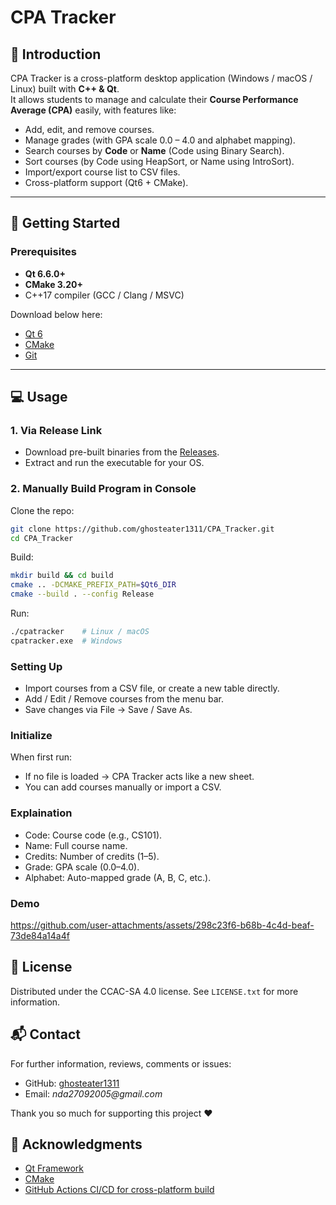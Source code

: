 # CPA Tracker

## 📌 Introduction
CPA Tracker is a cross-platform desktop application (Windows / macOS / Linux) built with **C++ & Qt**.  
It allows students to manage and calculate their **Course Performance Average (CPA)** easily, with features like:
- Add, edit, and remove courses.
- Manage grades (with GPA scale 0.0 – 4.0 and alphabet mapping).
- Search courses by **Code** or **Name** (Code using Binary Search).
- Sort courses (by Code using HeapSort, or Name using IntroSort).
- Import/export course list to CSV files.
- Cross-platform support (Qt6 + CMake).

---

## 🚀 Getting Started

### Prerequisites
- **Qt 6.6.0+**
- **CMake 3.20+**
- C++17 compiler (GCC / Clang / MSVC)

Download below here:
- [Qt 6](https://www.qt.io/download)
- [CMake](https://cmake.org/download/)
- [Git](https://git-scm.com/)

---

## 💻 Usage

### 1. Via Release Link
- Download pre-built binaries from the [Releases](https://github.com/ghosteater1311/CPA_Tracker/releases).
- Extract and run the executable for your OS.

### 2. Manually Build Program in Console
Clone the repo:
```sh
git clone https://github.com/ghosteater1311/CPA_Tracker.git
cd CPA_Tracker
```

Build:
```sh
mkdir build && cd build
cmake .. -DCMAKE_PREFIX_PATH=$Qt6_DIR
cmake --build . --config Release
```

Run:
```sh
./cpatracker    # Linux / macOS
cpatracker.exe  # Windows
```

### Setting Up
* Import courses from a CSV file, or create a new table directly.
* Add / Edit / Remove courses from the menu bar.
* Save changes via File → Save / Save As.

### Initialize 
When first run:
* If no file is loaded → CPA Tracker acts like a new sheet.
* You can add courses manually or import a CSV.

### Explaination
* Code: Course code (e.g., CS101).
* Name: Full course name.
* Credits: Number of credits (1–5).
* Grade: GPA scale (0.0–4.0).
* Alphabet: Auto-mapped grade (A, B, C, etc.).

### Demo

https://github.com/user-attachments/assets/298c23f6-b68b-4c4d-beaf-73de84a14a4f


<!-- LICENSE -->
## 📜 License
Distributed under the CCAC-SA 4.0 license. 
See `LICENSE.txt` for more information.

<!-- CONTACT -->
## 📬 Contact
For further information, reviews, comments or issues:
* GitHub: [ghosteater1311](https://github.com/ghosteater1311)
* Email: _nda27092005@gmail.com_

Thank you so much for supporting this project ❤️

<!-- ACKNOWLEDGMENTS -->
## 🙏 Acknowledgments
* [Qt Framework](https://www.qt.io/)
* [CMake](https://cmake.org/)
* [GitHub Actions CI/CD for cross-platform build](https://github.com/features/actions)
